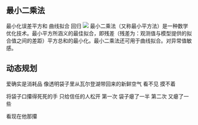 ## 最小二乘法
最小化误差平方和
曲线拟合
回归
![](./_image/2018-11-19-10-56-10.jpg?r=48)
最小二乘法（又称最小平方法）是一种数学优化技术。最小平方所涵义的最佳拟合，即残差（残差为：观测值与模型提供的拟合值之间的差距）平方总和的最小化。最小二乘法还可用于曲线拟合。对异常值敏感。
## 动态规划
爱确实是消耗品
像透明袋子里从瓦尔登湖带回来的新鲜空气
看不见
摸不着

将袋子口攥得死死的手
只给信任的人松开
第一次
袋子瘪了一半
第二次
又瘪了一些

看现在他那攥

